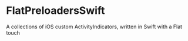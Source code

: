 FlatPreloadersSwift
===================

A collections of iOS custom ActivityIndicators, written in Swift with a Flat touch
